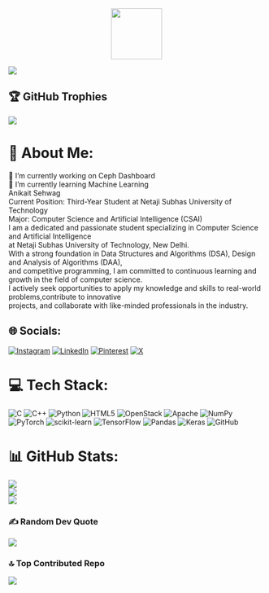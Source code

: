 
<div id="header" align="center">
  <img src="https://media.giphy.com/media/M9gbBd9nbDrOTu1Mqx/giphy.gif" width="100"/>
</div>

[![](https://visitcount.itsvg.in/api?id=SundownRises&icon=0&color=6)](https://visitcount.itsvg.in)

## 🏆 GitHub Trophies
![](https://github-profile-trophy.vercel.app/?username=SundownRises&theme=radical&no-frame=true&no-bg=false&margin-w=4)

# 💫 About Me:
🔭 I’m currently working on Ceph Dashboard<br>🌱 I’m currently learning Machine Learning<br>            Anikait Sehwag<br>            Current Position: Third-Year Student at Netaji Subhas University of Technology<br>            Major: Computer Science and Artificial Intelligence (CSAI)<br>            I am a dedicated and passionate student specializing in Computer Science and Artificial Intelligence<br>            at Netaji Subhas University of Technology, New Delhi.<br>            With a strong foundation in Data Structures and Algorithms (DSA), Design and Analysis of Algorithms (DAA),<br>            and competitive programming, I am committed to continuous learning and growth in the field of computer science. <br>            I actively seek opportunities to apply my knowledge and skills to real-world problems,contribute to innovative<br>            projects, and collaborate with like-minded professionals in the industry.


## 🌐 Socials:
[![Instagram](https://img.shields.io/badge/Instagram-%23E4405F.svg?logo=Instagram&logoColor=white)](https://www.instagram.com/anikait.sehwag/) [![LinkedIn](https://img.shields.io/badge/LinkedIn-%230077B5.svg?logo=linkedin&logoColor=white)](https://www.linkedin.com/in/anikait-sehwag-00b427243/) [![Pinterest](https://img.shields.io/badge/Pinterest-%23E60023.svg?logo=Pinterest&logoColor=white)](https://in.pinterest.com/anikaitsehwag/) [![X](https://img.shields.io/badge/X-black.svg?logo=X&logoColor=white)](https://x.com/SundownRises) 



# 💻 Tech Stack:
![C](https://img.shields.io/badge/c-%2300599C.svg?style=flat&logo=c&logoColor=white) ![C++](https://img.shields.io/badge/c++-%2300599C.svg?style=flat&logo=c%2B%2B&logoColor=white) ![Python](https://img.shields.io/badge/python-3670A0?style=flat&logo=python&logoColor=ffdd54) ![HTML5](https://img.shields.io/badge/html5-%23E34F26.svg?style=flat&logo=html5&logoColor=white) ![OpenStack](https://img.shields.io/badge/Openstack-%23f01742.svg?style=flat&logo=openstack&logoColor=white) ![Apache](https://img.shields.io/badge/apache-%23D42029.svg?style=flat&logo=apache&logoColor=white) ![NumPy](https://img.shields.io/badge/numpy-%23013243.svg?style=flat&logo=numpy&logoColor=white) ![PyTorch](https://img.shields.io/badge/PyTorch-%23EE4C2C.svg?style=flat&logo=PyTorch&logoColor=white) ![scikit-learn](https://img.shields.io/badge/scikit--learn-%23F7931E.svg?style=flat&logo=scikit-learn&logoColor=white) ![TensorFlow](https://img.shields.io/badge/TensorFlow-%23FF6F00.svg?style=flat&logo=TensorFlow&logoColor=white) ![Pandas](https://img.shields.io/badge/pandas-%23150458.svg?style=flat&logo=pandas&logoColor=white) ![Keras](https://img.shields.io/badge/Keras-%23D00000.svg?style=flat&logo=Keras&logoColor=white) ![GitHub](https://img.shields.io/badge/github-%23121011.svg?style=flat&logo=github&logoColor=white)


# 📊 GitHub Stats:
![](https://github-readme-stats.vercel.app/api?username=SundownRises&theme=tokyonight&hide_border=false&include_all_commits=false&count_private=false)<br/>
![](https://github-readme-streak-stats.herokuapp.com/?user=SundownRises&theme=tokyonight&hide_border=false)<br/>
![](https://github-readme-stats.vercel.app/api/top-langs/?username=SundownRises&theme=tokyonight&hide_border=false&include_all_commits=false&count_private=false&layout=compact)


### ✍️ Random Dev Quote
![](https://quotes-github-readme.vercel.app/api?type=horizontal&theme=radical)

### 🔝 Top Contributed Repo
![](https://github-contributor-stats.vercel.app/api?username=SundownRises&limit=5&theme=nightowl&combine_all_yearly_contributions=true)



<!-- Proudly created with GPRM ( https://gprm.itsvg.in ) -->
